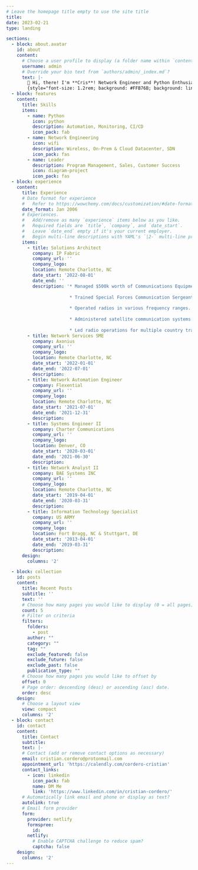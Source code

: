 ```yaml
---
# Leave the homepage title empty to use the site title
title:
date: 2023-02-21
type: landing

sections:
  - block: about.avatar
    id: about
    content:
      # Choose a user profile to display (a folder name within `content/authors/`)
      username: admin
      # Override your bio text from `authors/admin/_index.md`?
      text: |-
        👋 Hi, there! I'm **Cris**! Network Engineer and Python Enthusiast.
        {style="font-size: 1.2rem; background: #FFB76B; background: linear-gradient(to right, #FFB76B 0%, #FFA73D 30%, #FF7C00 60%, #FF7F04 100%); -webkit-background-clip: text; -webkit-text-fill-color: transparent;"}
  - block: features
    content:
      title: Skills
      items:
        - name: Python
          icon: python
          description: Automation, Monitoring, CI/CD
          icon_pack: fab
        - name: Network Engineering
          icon: wifi
          description: Wireless, On-Prem & Cloud Datacenter, SDN
          icon_pack: fas
        - name: Leader
          description: Program Management, Sales, Customer Success
          icon: diagram-project
          icon_pack: fas
  - block: experience
    content:
      title: Experience
      # Date format for experience
      #   Refer to https://wowchemy.com/docs/customization/#date-format
      date_format: Jan 2006
      # Experiences.
      #   Add/remove as many `experience` items below as you like.
      #   Required fields are `title`, `company`, and `date_start`.
      #   Leave `date_end` empty if it's your current employer.
      #   Begin multi-line descriptions with YAML's `|2-` multi-line prefix.
      items:
        - title: Solutions Architect 
          company: IP Fabric
          company_url: ''
          company_logo: 
          location: Remote Charlotte, NC
          date_start: '2022-08-01'
          date_end: ''
          description: '* Managed $500k worth of Communications Equipment.
          
                        * Trained Special Forces Communication Sergeants.
                        
                        * Operated radios in various frequency ranges.
                        
                        * Administered satellite communication systems.
                        
                        * Led radio operations for multiple country training events.'
        - title: Network Services SME
          company: Axonius
          company_url: ''
          company_logo: 
          location: Remote Charlotte, NC
          date_start: '2022-01-01'
          date_end: '2022-07-01'
          description:
        - title: Network Automation Engineer
          company: Flexential
          company_url: ''
          company_logo:
          location: Remote Charlotte, NC
          date_start: '2021-07-01'
          date_end: '2021-12-31'
          description:
        - title: Systems Engineer II
          company: Charter Communications
          company_url: ''
          company_logo:
          location: Denver, CO
          date_start: '2020-03-01'
          date_end: '2021-06-30'
          description:
        - title: Network Analyst II
          company: BAE Systems INC
          company_url: ''
          company_logo:
          location: Remote Charlotte, NC
          date_start: '2019-04-01'
          date_end: '2020-03-31'
          description:
        - title: Information Technology Specialist 
          company: US ARMY
          company_url: ''
          company_logo:
          location: Fort Bragg, NC & Stuttgart, DE
          date_start: '2013-04-01'
          date_end: '2019-03-31'
          description:
      design:
        columns: '2'

  - block: collection
    id: posts
    content:
      title: Recent Posts
      subtitle: ''
      text: ''
      # Choose how many pages you would like to display (0 = all pages)
      count: 5
      # Filter on criteria
      filters:
        folders:
          - post
        author: ""
        category: ""
        tag: ""
        exclude_featured: false
        exclude_future: false
        exclude_past: false
        publication_type: ""
      # Choose how many pages you would like to offset by
      offset: 0
      # Page order: descending (desc) or ascending (asc) date.
      order: desc
    design:
      # Choose a layout view
      view: compact
      columns: '2'
  - block: contact
    id: contact
    content:
      title: Contact
      subtitle:
      text: |-
      # Contact (add or remove contact options as necessary)
      email: cristian.cordero@protonmail.com
      appointment_url: 'https://calendly.com/cordero-cristian'
      contact_links:
        - icon: linkedin
          icon_pack: fab
          name: DM Me
          link: 'https://www.linkedin.com/in/cristian-cordero/'
      # Automatically link email and phone or display as text?
      autolink: true
      # Email form provider
      form:
        provider: netlify
        formspree:
          id:
        netlify:
          # Enable CAPTCHA challenge to reduce spam?
          captcha: false
    design:
      columns: '2'
---
```

